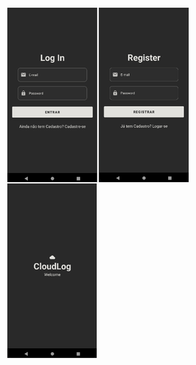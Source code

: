 <p textalign="center">
  <img src="images/loginScreen.png" height="400" width="auto" alt="Log In Screen">

  <img src="images/registerScreen.png" height="400" width="auto" alt="Register Screen">

  <img src="images/mainScreen.png" height="400" width="auto" alt="Main Screen">  
</p>
